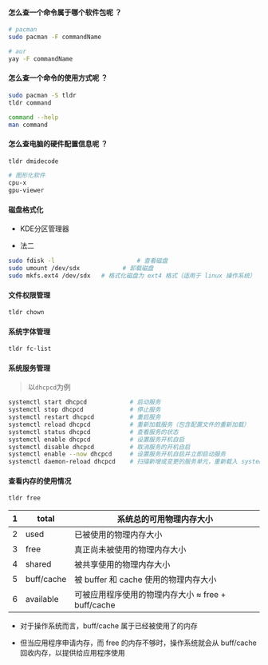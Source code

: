#### 怎么查一个命令属于哪个软件包呢 ？

```bash
# pacman
sudo pacman -F commandName

# aur
yay -F commandName
```

#### 怎么查一个命令的使用方式呢 ？

```bash
sudo pacman -S tldr
tldr command

command --help
man command
```

#### 怎么查电脑的硬件配置信息呢 ？

```bash
tldr dmidecode

# 图形化软件
cpu-x
gpu-viewer
```

#### 磁盘格式化

- KDE分区管理器

- 法二

```bash
sudo fdisk -l 						# 查看磁盘
sudo umount /dev/sdx 			# 卸载磁盘
sudo mkfs.ext4 /dev/sdx   # 格式化磁盘为 ext4 格式（适用于 linux 操作系统）
```

#### 文件权限管理

```bash
tldr chown
```

#### 系统字体管理

```bash
tldr fc-list
```

#### 系统服务管理

> 以`dhcpcd`为例

```bash
systemctl start dhcpcd            # 启动服务
systemctl stop dhcpcd             # 停止服务
systemctl restart dhcpcd          # 重启服务
systemctl reload dhcpcd           # 重新加载服务（包含配置文件的重新加载）
systemctl status dhcpcd           # 查看服务的状态
systemctl enable dhcpcd           # 设置服务开机自启
systemctl disable dhcpcd          # 取消服务的开机自启
systemctl enable --now dhcpcd     # 设置服务开机自启并立即启动服务
systemctl daemon-reload dhcpcd    # 扫描新增或变更的服务单元，重新载入 systemd 配置
```

#### 查看内存的使用情况

```bash
tldr free
```

| 1    | total      | 系统总的可用物理内存大小                               |
| ---- | ---------- | ------------------------------------------------------ |
| 2    | used       | 已被使用的物理内存大小                                 |
| 3    | free       | 真正尚未被使用的物理内存大小                           |
| 4    | shared     | 被共享使用的物理内存大小                               |
| 5    | buff/cache | 被 buffer 和 cache 使用的物理内存大小                  |
| 6    | available  | 可被应用程序使用的物理内存大小 ≈ free + buff/cache |

- 对于操作系统而言，buff/cache 属于已经被使用了的内存

- 但当应用程序申请内存，而 free 的内存不够时，操作系统就会从 buff/cache 回收内存，以提供给应用程序使用
